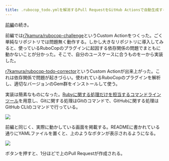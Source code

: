 ```yaml
---
title: .rubocop_todo.ymlを解消するPull RequestをGitHub Actionsで自動生成する (後編)
---
```

[前編](https://r7kamura.com/articles/2022-05-13-rubocop-challenge)の続き。

前編では[r7kamura/rubocop-challenge](https://github.com/r7kamura/rubocop-challenge)というCustom Actionをつくった。ごく単純なリポジトリでは問題無く動作する。しかし大きなリポジトリに導入してみると、使っているRuboCopのプラグインに起因する依存関係の問題でまともに動かないことが分かった。そこで、自分のユースケースに合うものを一から実装した。

[r7kamura/rubocop-todo-corrector](https://github.com/r7kamura/rubocop-todo-corrector)というCustom Actionが出来上がった。これは依存関係で問題が起きづらい。使われているRuboCopのプラグインを解析し、適切なバージョンのGem群をインストールして使う。

実装は簡素なものになった。[Rubyに関する処理だけを担当するコマンドラインツール](https://github.com/r7kamura/rubocop_todo_corrector)を用意し、Gitに関する処理はGitのコマンドで、GitHubに関する処理はGitHub CLIのコマンドで行っている。

![](https://lh3.googleusercontent.com/docs/AG8NV2Za_vuf1SuybHhEV3kv3Gv0SOR-oA5O1ba14-tdX2U4h2pm2o7gIVJCOVldPlAp7sPco1AZADDBG2aw7lzrzEn6pPFLY_PY9LH1ArhMeUtpySYQJpStb9emfy1eOsZFvveY-OeXNJx301Mi7_YlHYy7DhepB-lKcxjNPtaeBrPcXEiu6Tz111GUKIMDOcQ9tli47sFVu0-Hl06BkYtIGMQ3zwEFcHF9QkNDHCtem5vddBUHZy6RQ32-la_B9QRyxdOqkBvV2dAsBZAJerNIUqi58XjTm_cM-2xArw7qhGBZUdc1zUHtpmqJQg_Zh-ok0cKCnwmen8W5ZbHDh8mk9ScW73X6RcDn7hy-P8cBt8cj6b3FTZGfYSGL4JsLiUA487Xx2Fl43i6YaHd4mIb35naN12c7XQazeOrrCNUBEiPfyKGHoSdjxyBHqXR21HAG2bP0Klkqw8UMzI3gmEQ31MRb2HGjir1KjagyItXOWmm9gYK5UAPfxCZG4hjOLStkRUUAg0CJiKzKZPkl4pEHYwQtTJ6axIUgc2f3_PH122g_ziocC_E_FN0n4E0Ht_Q0iAutlnyJuKENJrNqeZxzeJs26YtXWqO_ok-OPkvckxIIveTc2T12qxC2-8OysjWLUrxf4OaDsIJWEjt1WCixqb9-_M8NnX0EZ59jN45AiPTt034pJY2B06-I6ekVnLbNmHjg4kw3F4fENkelILbllVJ0XBIuNqY0sxOGtnlDVRf47wJZ6yLIrY2dC4FdS_EkL5rxoMhg76VtwHgjmq_t0-bmLb1olhMhdlp5g6KA7QRRVKG_BKgLhlt1iFr4f8QJuRHeuQY_POYhwnaBNdNf16EJWrEradVY3YlKc24y7f9eCdlSjDjjdGXeL2gbfPxTYcX8BhDMriSnJV30XKWBpIqm-_5r1_YWFuWZkT5WjFwXkz0WzCQoXmDgVkysYVQobZqZXqp0FLsQD6V9m2q731h1bqstoMiwyAyg90o-m-zhjDGVzydfQ_-gSkn674gJmGu-Ixh7Lh8LzcbuhZE74NTuE9_iKxqiczwgw8rWA96PO2KxNCKpgIZO4Xzky-3Ju_0ZHFnnhIBATLnc7_Es1nDoN20x3caAGY3mXgdZCHduesnavheCMZmKzmnxrz6CZS7esdLFB1rch00x8_ueTRsLOMv0dqW9vC8sZL1dAE36vbeQqgS30PJr4y1QqPaLqUnO6uVE8q9RewNd0e8vzu9W87y43lTA22HwPw08xVDGsXx8)

前編と同じく、実際に動かしている画面を掲載する。READMEに書かれている通りにYAMLファイルを置くと、上のようなボタンが表示されるようになる。

![](https://lh3.googleusercontent.com/docs/AG8NV2ZwldeFsOPA-gzHWShlGib0bXC50piywIRICEN70BwRu05txH-8cmU_jo2hbo2kqRfUMvzX2S8jk-pHcpzeTc7g0_8y9u-QOlLA0Z7wUs_WVlaPR2aMp1_jSsYUwI-McWRb_Pg_h7_HH85zttZP08KI_1NIGiWPoBezn3oAYmps0snrFGLf7l1MldsjYs1aP92gD8wmPyI3wQivZyOL9kvI2PssbuvGFAClW9TYybo5lUVAQnbhHdcDfW0EuraLUhFx7CGb0F45X6BIAmZDp_UbnEQLUuCtKbwAf5K6Pv1dTf5G5xc81S_MicPrF42C0Zdl5eZYGszCwrQ6nUbQ4f4kKtOBPpNd4AF9okpUiakoPWR50UjNJ2un4Tpor6cvCjXh-RjWkL73kiLUlLiaiT2Jcl8PVQZK4ufxWZfIxeMtDH-SZU5LKyFTQniyFVoho5U809dah9enNoEOHk1ZIFgLcQH7Hdu9gKiMFKPlrtRJeuGG6zidteQyA5geDCinD8qAyzkc_baCfsZ5vVJzUUMDRSzxN-ZIySqle2gXflKjnFdjJ2t0uuQJjFY_0QS0aBkRUBAgx4veSgOji3U8QcD0aiQR5KlW1XZGsSIX2FRA5dN6FbRCc3QlmIRo6KFiK5Qgxleihkmeb6-jFVAr89wSGxM_XOfc7FuDiiMoWarl1nG4iG3_qX3timRNJEJ7e3iryAmpadefRV1eehRh8bnVQBRdpLh0c78OArZBCRPhJ39wryTzfn8gVmsAub1EaX_YrrFAiE0nVHPC9VFJ0E3kY_VHtvqUGcMwqG5KDWXMXcLY-6htsFDBsFL47MLsm0_dmINwU9-ZODbSgDXiPy17GrXA5ap0tMVSW5FYbyyis-cZUI5SCZaQNv19UDx8Ir_ASVSZlgXU3JxtapDDmyTyrf4Ct9reIvWpHzFTKgS-ADM8mkShT6j1tKs7XfO-g9oCxFtRnMuLL2p8yCw74edsCyzcpI8TUGC-peURzD6tbL9X1JIdA6myEugEPNF_nk7NwYouAcvPxxYbAEdZiwq-ZbPgk6FlTnASTCoXdwsvbpbA6G8bDG6XlC3oWZXOlRCioho2BcpjppGwe2xIjK3FE92eryNDyE-ttCUQLMrMU4nmKSCYcAAwqhCYBeYic-Fh4aQe5mbFBGGQnvUKVkxkhm_3EfB-ftPuTAfo_Q9A_WlDUiPICY8m0KJeulJU8bRFH1kFOhZdt_mH8daG1FzepPp5LUE516P5g5wP7uYgNJYr)

ボタンを押すと、1分ほどで上のPull Requestが作成される。
